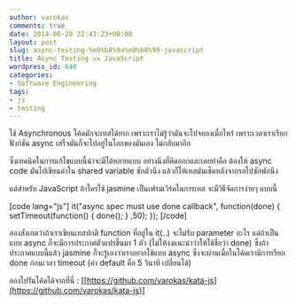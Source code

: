 ```yaml
---
author: varokas
comments: true
date: 2014-06-28 22:43:23+00:00
layout: post
slug: async-testing-%e0%b8%9a%e0%b8%99-javascript
title: Async Testing บน JavaScript
wordpress_id: 640
categories:
- Software Engineering
tags:
- js
- testing
---
```


ใช้ Asynchronous โค้ดมักจะเทสได้ยาก เพราะเราไม่รู้ว่ามันจะไปจบลงเมื่อไหร่ เพราะเวลาเราเรียกฟังก์ชัน async เสร็จมันก็จะไปอยู่ในโลกของมันเอง ไม่กลับมาอีก

<!-- more -->ซึ่งเทคนิคในการแก้ไขแบบนี้น่าจะมีได้หลายแบบ อย่างนึงที่คิดออกและเคยทำคือ ต้องให้ async code มันไปเขียนค่าใน shared variable ซักตัวนึง แล้วก็ให้เทสมันเช็คหลังจากรอไปซักพักนึง

แต่สำหรับ JavaScript ถ้าใครใช้ jasmine เป็นเฟรมเวิร์คในการเทส จะมีวิธีจัดการง่ายๆ แบบนี้

[code lang="js"]
it("async spec must use done callback", function(done) {
  setTimeout(function() {
    done();
  }
  ,50);
});
[/code]

ลองสังเกตว่าถ้าเราเขียนเทสปกติ function ที่อยู่ใน it(..) จะไม่รับ parameter อะไร แต่ถ้าเป็นแบบ async ก็จะมีการประกาศตัวแปรขึ้นมา 1 ตัว (ไม่ให้งงแนะนำว่าให้ใช้ชื่อว่า done) ซึ่งถ้าประกาศแบบนี้แล้ว jasmine ก็จะรู้เองว่าเราอยากใช้แบบ async ซึ่งจะผ่านเมื่อในโค้ดเรามีการเรียก done ก่อนเวลา timeout (ค่า default คือ 5 วินาที เปลี่ยนได้)

ลองไปรันโค้ดได้จากที่นี่ : [[https://github.com/varokas/kata-js](https://github.com/varokas/kata-js)]

